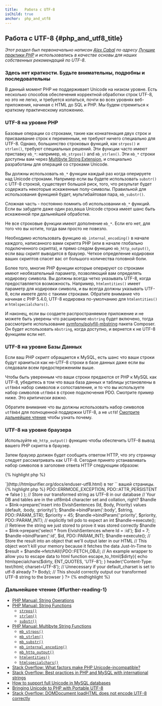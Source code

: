 ```yaml
---
title:   Работа с UTF-8
isChild: true
anchor:  php_and_utf8
---
```


## Работа с UTF-8 {#php_and_utf8_title}

_Этот раздел был первоначально написан [Alex Cabal](https://alexcabal.com/) по адресу
[Лучшие практики PHP](https://phpbestpractices.org/#utf-8) и использовались в качестве основы для наших собственных рекомендаций по UTF-8_.

### Здесь нет краткости. Будьте внимательны, подробны и последовательны

В данный момент PHP не поддерживает Unicode на низком уровне. Есть несколько способов обеспечения
корректной обработки строк UTF-8, но это не легко, и требуется копаться, почти во всех уровнях
веб-приложения, начиная с HTML до SQL и PHP. Мы будем стремиться
к краткому практическому изложению.

### UTF-8 на уровне PHP

Базовые операции со строками, такие как конкатенация двух строк и присваивание строк к переменным,
не требуют ничего специально для UTF-8. Однако, большинство строковых функций, как `strpos()` и `strlen()`, требуют специальных решений. Эти функции часто имеют приставку `mb_*`: например,
`mb_strpos()` and `mb_strlen()`. Эти `mb_*` строки доступны вам через [Multibyte String Extension],
и специально разработаны для операций со строками Unicode.

Вы должны использовать `mb_*` функции каждый раз когда оперируете над Unicode строками. Например
если вы будете использовать `substr()` с UTF-8 строкой, существует большой риск, того, что результат
будет содержать некоторые искаженные полу-символы. Правильной для использования функцией будет,
мультибайтовая пара, `mb_substr()`.

Сложная часть - постоянно помнить об использовании `mb_*` функций. Если вы забудете даже один раз,ваша Unicode
строка имеет шанс быть искаженной при дальнейшей обработке.

Не все строковые функции имеют дополнение `mb_*`. Если его нет, для того что вы хотите, тогда вам просто не повезло.

Необходимо использовать функцию `mb_internal_encoding()` в начале каждого, написанного вами скрипта PHP (или в начале
глобально подключенного скрипта), и прямо следом функцию `mb_http_output()`, если ваш скрипт выводится в браузер.
Четкое определение кодировки ваших скриптов спасет вас от большого количества головной боли.

Более того, многие PHP функции которые оперируют со строками имеют необязательный параметр, позволяющий вам определять кодировку символа. Вы должны всегда четко указывать UTF-8, когда
предоставляется возможность. Например, `htmlentities()` имеет параметр для кодировки символа, и вы всегда должны указывать UTF-8, если имеете дело с такими строками. Обратите внимание что начиная с PHP 5.4.0, UTF-8 кодировка по-умолчанию для `htmlentities()` и `htmlspecialchars()`.

И наконец, если вы создаете распространяемое приложение и не можете быть уверены что расширение `mbstring` будет включено, тогда рассмотрите использование [symfony/polyfill-mbstring] пакета Composer. Он будет использовать `mbstring`, когда доступно, и вернется к не UTF-8 функциям если нет.

[Multibyte String Extension]: https://secure.php.net/book.mbstring
[symfony/polyfill-mbstring]: https://packagist.org/packages/symfony/polyfill-mbstring

### UTF-8 на уровне Базы Данных

Если ваш PHP скрипт обращается к MySQL, есть шанс что ваши строки будут храниться как не-UTF-8 строки в базе данных
даже если вы следовали всем предостережениям выше.

Чтобы быть уверенным что ваши строки предаются от PHP к MySQL как UTF-8, убедитесь в том что ваша база данных и таблицы установлены в `utf8mb4` набор символов и сопоставление, и то что вы используете набор символов `utf8mb4` в строке подключения PDO. Смотрите пример ниже. Это _критически важно_.

Обратите внимание что вы должны использовать набор символов `utf8mb4` для полноценной поддержки UTF-8, а не `utf8`! [Смотрите дальнейшее чтение](#further-reading-1)
чтобы узнать почему.

### UTF-8 на уровне браузера

Используйте `mb_http_output()` функцию чтобы обеспечить UTF-8 вывод вашего PHP скрипта в браузер.

Затем браузер должен будет сообщить ответом HTTP, что эту страницу следует рассматривать как UTF-8. Сегодня принято устанавливать набор символов в заголовке ответа HTTP следующим образом:

{% highlight php %}
<?php
header('Content-Type: text/html; charset=UTF-8')
{% endhighlight %}

Исторический подход к этому заключался в том, чтобы включить [тег charset `<meta>`](http://htmlpurifier.org/docs/enduser-utf8.html) в тег `<head>` вашей страницы.

{% highlight php %}
<?php
// Tell PHP that we're using UTF-8 strings until the end of the script
mb_internal_encoding('UTF-8');
$utf_set = ini_set('default_charset', 'utf-8');
if (!$utf_set) {
    throw new Exception('could not set default_charset to utf-8, please ensure it\'s set on your system!');
}

// Tell PHP that we'll be outputting UTF-8 to the browser
mb_http_output('UTF-8');

// Our UTF-8 test string
$string = 'Êl síla erin lû e-govaned vîn.';

// Transform the string in some way with a multibyte function
// Note how we cut the string at a non-Ascii character for demonstration purposes
$string = mb_substr($string, 0, 15);

// Connect to a database to store the transformed string
// See the PDO example in this document for more information
// Note the `charset=utf8mb4` in the Data Source Name (DSN)
$link = new PDO(
    'mysql:host=your-hostname;dbname=your-db;charset=utf8mb4',
    'your-username',
    'your-password',
    array(
        PDO::ATTR_ERRMODE => PDO::ERRMODE_EXCEPTION,
        PDO::ATTR_PERSISTENT => false
    )
);

// Store our transformed string as UTF-8 in our database
// Your DB and tables are in the utf8mb4 character set and collation, right?
$handle = $link->prepare('insert into ElvishSentences (Id, Body, Priority) values (default, :body, :priority)');
$handle->bindParam(':body', $string, PDO::PARAM_STR);
$priority = 45;
$handle->bindParam(':priority', $priority, PDO::PARAM_INT); // explicitly tell pdo to expect an int
$handle->execute();

// Retrieve the string we just stored to prove it was stored correctly
$handle = $link->prepare('select * from ElvishSentences where Id = :id');
$id = 7;
$handle->bindParam(':id', $id, PDO::PARAM_INT);
$handle->execute();

// Store the result into an object that we'll output later in our HTML
// This object won't kill your memory because it fetches the data Just-In-Time to
$result = $handle->fetchAll(\PDO::FETCH_OBJ);

// An example wrapper to allow you to escape data to html
function escape_to_html($dirty){
    echo htmlspecialchars($dirty, ENT_QUOTES, 'UTF-8');
}

header('Content-Type: text/html; charset=UTF-8'); // Unnecessary if your default_charset is set to utf-8 already
?><!doctype html>
<html>
    <head>
        <meta charset="UTF-8">
        <title>UTF-8 test page</title>
    </head>
    <body>
        <?php
        foreach($result as $row){
            escape_to_html($row->Body);  // This should correctly output our transformed UTF-8 string to the browser
        }
        ?>
    </body>
</html>
{% endhighlight %}

### Дальнейшее чтение {#further-reading-1}

* [PHP Manual: String Operations](https://secure.php.net/language.operators.string)
* [PHP Manual: String Functions](https://secure.php.net/ref.strings)
  * [`strpos()`](https://secure.php.net/function.strpos)
  * [`strlen()`](https://secure.php.net/function.strlen)
  * [`substr()`](https://secure.php.net/function.substr)
* [PHP Manual: Multibyte String Functions](https://secure.php.net/ref.mbstring)
  * [`mb_strpos()`](https://secure.php.net/function.mb-strpos)
  * [`mb_strlen()`](https://secure.php.net/function.mb-strlen)
  * [`mb_substr()`](https://secure.php.net/function.mb-substr)
  * [`mb_internal_encoding()`](https://secure.php.net/function.mb-internal-encoding)
  * [`mb_http_output()`](https://secure.php.net/function.mb-http-output)
  * [`htmlentities()`](https://secure.php.net/function.htmlentities)
  * [`htmlspecialchars()`](https://secure.php.net/function.htmlspecialchars)
* [Stack Overflow: What factors make PHP Unicode-incompatible?](https://stackoverflow.com/questions/571694/what-factors-make-php-unicode-incompatible)
* [Stack Overflow: Best practices in PHP and MySQL with international strings](https://stackoverflow.com/questions/140728/best-practices-in-php-and-mysql-with-international-strings)
* [How to support full Unicode in MySQL databases](https://mathiasbynens.be/notes/mysql-utf8mb4)
* [Bringing Unicode to PHP with Portable UTF-8](https://www.sitepoint.com/bringing-unicode-to-php-with-portable-utf8/)
* [Stack Overflow: DOMDocument loadHTML does not encode UTF-8 correctly](https://stackoverflow.com/questions/8218230/php-domdocument-loadhtml-not-encoding-utf-8-correctly)
